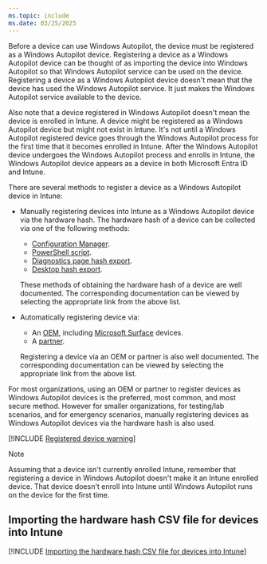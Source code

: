 ```yaml
---
ms.topic: include
ms.date: 03/25/2025
---
```


<!-- This file is shared by the following articles:

pre-provisioning/azure-ad-join-register-device.md
pre-provisioning/hybrid-azure-ad-join-register-device.md
self-deploying/self-deploying-register-device.md
user-driven/azure-ad-join-register-device.md
user-driven/hybrid-azure-ad-join-register-device.md

Headings are driven by article context. -->

Before a device can use Windows Autopilot, the device must be registered as a Windows Autopilot device. Registering a device as a Windows Autopilot device can be thought of as importing the device into Windows Autopilot so that Windows Autopilot service can be used on the device. Registering a device as a Windows Autopilot device doesn't mean that the device has used the Windows Autopilot service. It just makes the Windows Autopilot service available to the device.

Also note that a device registered in Windows Autopilot doesn't mean the device is enrolled in Intune. A device might be registered as a Windows Autopilot device but might not exist in Intune. It's not until a Windows Autopilot registered device goes through the Windows Autopilot process for the first time that it becomes enrolled in Intune. After the Windows Autopilot device undergoes the Windows Autopilot process and enrolls in Intune, the Windows Autopilot device appears as a device in both Microsoft Entra ID and Intune.

There are several methods to register a device as a Windows Autopilot device in Intune:

- Manually registering devices into Intune as a Windows Autopilot device via the hardware hash. The hardware hash of a device can be collected via one of the following methods:

  - [Configuration Manager](/mem/configmgr/comanage/how-to-prepare-Win10#windows-autopilot).
  - [PowerShell script](../../add-devices.md#powershell).
  - [Diagnostics page hash export](../../add-devices.md#diagnostics-page-hash-export).
  - [Desktop hash export](../../add-devices.md#desktop-hash-export).

  These methods of obtaining the hardware hash of a device are well documented. The corresponding documentation can be viewed by selecting the appropriate link from the above list.

- Automatically registering device via:

  - An [OEM](../../oem-registration.md), including [Microsoft Surface](/surface/surface-autopilot-registration-support) devices.
  - A [partner](../../partner-registration.md).

  Registering a device via an OEM or partner is also well documented. The corresponding documentation can be viewed by selecting the appropriate link from the above list.

For most organizations, using an OEM or partner to register devices as Windows Autopilot devices is the preferred, most common, and most secure method. However for smaller organizations, for testing/lab scenarios, and for emergency scenarios, manually registering devices as Windows Autopilot devices via the hardware hash is also used.

[!INCLUDE [Registered device warning](../../includes/registered-vs-joined.md)]

> [!NOTE]
>
> Assuming that a device isn't currently enrolled Intune, remember that registering a device in Windows Autopilot doesn't make it an Intune enrolled device. That device doesn't enroll into Intune until Windows Autopilot runs on the device for the first time.

## Importing the hardware hash CSV file for devices into Intune

[!INCLUDE [Importing the hardware hash CSV file for devices into Intune](import-hardware-hash.md)]
